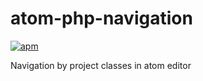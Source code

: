 # atom-php-navigation
[![apm](https://img.shields.io/apm/igogo5yo/atom-php-navigation.svg)]()

Navigation by project classes in atom editor
